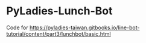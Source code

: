 # PyLadies-Lunch-Bot
Code for https://pyladies-taiwan.gitbooks.io/line-bot-tutorial/content/part3/lunchbot/basic.html
